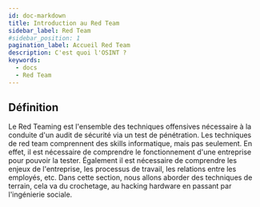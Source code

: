 ```yaml
---
id: doc-markdown
title: Introduction au Red Team
sidebar_label: Red Team
#sidebar_position: 1
pagination_label: Accueil Red Team
description: C'est quoi l'OSINT ?
keywords:
  - docs
  - Red Team
---
```


## Définition

Le Red Teaming est l'ensemble des techniques offensives nécessaire à la conduite d'un audit de sécurité via un test de pénétration.
Les techniques de red team comprennent des skills informatique, mais pas seulement. En effet, il est nécessaire de comprendre le fonctionnement d'une entreprise pour pouvoir la tester. Également il est nécessaire de comprendre les enjeux de l'entreprise, les processus de travail, les relations entre les employés, etc.
Dans cette section, nous allons aborder des techniques de terrain, cela va du crochetage, au hacking hardware en passant par l'ingénierie sociale.

